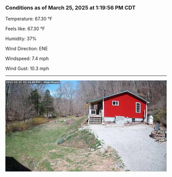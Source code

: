 ### Conditions as of March 25, 2025 at 1:19:56 PM CDT 

Temperature: 67.30 &deg;F

Feels like: 67.30 &deg;F

Humidity: 37%

Wind Direction: ENE

Windspeed: 7.4 mph

Wind Gust: 10.3 mph

---

<img src="./images/latest.jpeg"/>

